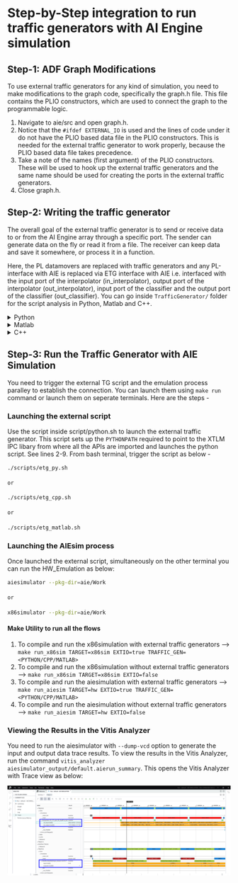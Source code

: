 # Step-by-Step integration to run traffic generators with AI Engine simulation

## Step-1:  ADF Graph Modifications

To use external traffic generators for any kind of simulation, you need to make modifications to the graph code, specifically the graph.h file. This file contains the PLIO constructors, which are used to connect the graph to the programmable logic.

1. Navigate to aie/src and open graph.h.
2. Notice that the ``#ifdef EXTERNAL_IO`` is used and the lines of code under it do not have the PLIO based data file in the PLIO constructors. This is needed for the external traffic generator to work properly, because the PLIO based data file takes precedence.
3. Take a note of the names (first argument) of the PLIO constructors. These will be used to hook up the external traffic generators and the same name should be used for creating the ports in the external traffic generators. 
4. Close graph.h.

## Step-2: Writing the traffic generator 

The overall goal of the external traffic generator is to send or receive data to or from the AI Engine array through a specific port. The sender can generate data on the fly or read it from a file. The receiver can keep data and save it somewhere, or process it in a function.

Here, the PL datamovers are replaced with traffic generators and any PL-interface with AIE is replaced via ETG interface with AIE i.e. interfaced with the input port of the interpolator (in_interpolator), output port of the interpolator (out_interpolator), input port of the classifier and the output port of the classifier (out_classifier).  You can go inside `TrafficGenerator/` folder for the script analysis in Python, Matlab and C++.

<details>
  <summary>Python</summary>

### Python

#### 1. Instantiating the XTLM Utilies

You can create the sender and receiver objects for the AIE that will make sure to instantiate the XTLM utilies for IPC based communication while sending or receiving the traffic. See lines 7-13. 

```BASH
    in_interpolator = aie_input_plio("in_interpolator", 'int16')
    out_interpolator = aie_output_plio("out_interpolator", 'int16')
    in_classifier = aie_input_plio("in_classifier", 'int16')
    out_classifier = aie_output_plio("out_classifier", 'int32')
```
Here the first parameter `in_interpolator` is a string value that should match PLIO names in the graph PLIO constructors. The second parameter is the AIE kernel datatype with which sender/receiver is interfaced. For more details on datatype mapping in Python based external traffic generators, see <UG1393 link> 

#### 2. Transmitting the data using send_data (data_val, tlast) API

You can prepare the list of data values and send them using send_data API call. See lines <> in the script. The API expects data values list as the first parameter and TLAST value as the second.  

```BASH
in_interpolator.send_data(in_interpolator_data, True)
in_classifier.send_data(in_classifier_data, True)
```
Here the first parameter `in_interpolator_data` is the list of int16 values expected by the AIE kernel. The second parameter is the TLAST value as `True`

#### 3. Receiving the data using receive_data_with_size API(expected_data_size)

In order to get the received data values from the classifier, use receive_data_with_size(exp_data_size) API call. This API needs expected data size (in bytes) as an argument. 

```BASH 
out_classifier_data = out_classifier.receive_data_with_size(1024)
out_interpolator_data = out_interpolator.receive_data_with_size(1024)
```

This API is a blocking API and it will wait till specified data i.e. 1024 bytes is received at the output port. Once received the specified data size, you can see the data values in the `out_classifier_data` and `out_interpolator_data` list. 

Once the data is received in the list, you can dump it in a file for comparing with the golden output or you can process the data further into some other function based on the application. The output of the interpolator is dumped into a file and can be validated against the golden data(interpolator_golden.txt). The output of the classifier is validated against the golden output (golden.txt). 

</details>

<details>
  <summary>Matlab</summary>

### Matlab

#### 1. Instantiating the XTLM Utilies

You need to instantiate the classes to send and receive the data. See lines below. 

```BASH
    in_interpolator = aie_input_plio("in_interpolator", 'int16')
    out_interpolator = aie_output_plio("out_interpolator", 'int16')
    in_classifier = aie_input_plio("in_classifier", 'int16')
    out_classifier = aie_output_plio("out_classifier", 'int32')
```
Here, ``in_interpolator`` and ``in_classifier`` are sender objects whereas ``out_interpolator`` and ``out_classifier`` are the receiver objects. 

#### 2. Transmitting the data using send_data () API

In order to send the data values, use send_data() API call. The API expects its first parameter as data values in the list for the specified data type and second parameter as the TLAST value.   

```BASH
in_interpolator.send_data(in_interpolator_data, True)
in_classifier.send_data(in_classifier_data, True)
```
Here the first parameter `in_interpolator_data` is the list of int16 values expected by the AIE kernel. The second parameter is the TLAST value as `True`

#### 3. Receiving the data using receive_data_with_size () API

In order to get the received data values from the classifier, use receive_data_with_size(exp_data_size) API call. This API needs expected data size (in bytes) as an argument. 

```BASH 
out_classifier_data = out_classifier.receive_data_with_size(2048)
out_interpolator_data = out_interpolator.receive_data_with_size(4096)
```

This API is a blocking API and it will wait till specified data i.e. 2048 bytes is received at the output port. Once received the specified data size, you can see the data values in the `out_classifier_data` and `out_interpolator_data` list. If expected size is not received, you will see INFO stating number of bytes received Vs number of bytes expected as below: 

<add screenshot>

Once the data is received in the list, you can dump it in a file for comparing with the golden output or you can process the data further into some other function based on the application. The output of the interpolator is dumped into a file and can be validated against the golden data(polar_clip_in_ref.txt). The output of the classifier is validated against the golden output (golden.txt). 

</details>

<details>
  <summary>C++</summary>

### C++

#### 1. Instantiating the XTLM Utilities

You can create the sender and receiver objects for the AIE that will make sure to instantiate the XTLM utilies for IPC based communication while sending or receiving the traffic.

```BASH
    in_interpolator = aie_input_plio("in_interpolator", 'int16')
    out_interpolator = aie_output_plio("out_interpolator", 'int16')
    in_classifier = aie_input_plio("in_classifier", 'int16')
    out_classifier = aie_output_plio("out_classifier", 'int32')
```
#### 2. Transmitting the data using send_data (data_val, tlast) API

You can prepare the list of data values and send them using send_data API call. See lines <> in the script. The API expects data values list as the first parameter and TLAST value as the second.  

```BASH
in_interpolator.send_data(in_interpolator_data, True)
in_classifier.send_data(in_classifier_data, True)
```
Here the first parameter `in_interpolator_data` is the list of int16 values expected by the AIE kernel. The second parameter is the TLAST value as `True`

#### 3. Receiving the data using receive_data_with_size API(expected_data_size)

In order to get the received data values from the classifier, use receive_data_with_size(exp_data_size) API call. This API needs expected data size (in bytes) as an argument. 

```BASH 
out_classifier_data = out_classifier.receive_data_with_size(2048)
out_interpolator_data = out_interpolator.receive_data_with_size(4096)
```

This API is a blocking API and it will wait till specified data i.e. 2048 bytes is received at the output port. Once received the specified data size, you can see the data values in the `out_classifier_data` and `out_interpolator_data` list.

Once the data is received in the list, you can dump it in a file for comparing with the golden output or you can process the data further into some other function based on the application. The output of the interpolator is dumped into a file and can be validated against the golden data(interpolator_golden.txt). The output of the classifier is validated against the golden output (golden.txt). 

</details>

## Step-3: Run the Traffic Generator with AIE Simulation

You need to trigger the external TG script and the emulation process paralley to establish the connection. You can launch them using `make run` command or launch them on seperate terminals. Here are the steps - 

### Launching the external script

Use the script inside script/python.sh to launch the external traffic generator. This script sets up the `PYTHONPATH` required to point to the XTLM IPC libary from where all the APIs are imported and launches the python script. See lines 2-9. From bash terminal, trigger the script as below - 

```BASH
./scripts/etg_py.sh 

or 

./scripts/etg_cpp.sh 

or 

./scripts/etg_matlab.sh
```
### Launching the AIEsim process 
Once launched the external script, simultaneously on the other terminal you can run the HW_Emulation as below: 

```BASH
aiesimulator --pkg-dir=aie/Work

or 

x86simulator --pkg-dir=aie/Work
```
#### Make Utility to run all the flows 

1. To compile and run the x86simulation with external traffic generators --> ``make run_x86sim TARGET=x86sim EXTIO=true TRAFFIC_GEN=<PYTHON/CPP/MATLAB>``
2. To compile and run the x86simulation without external traffic generators --> ``make run_x86sim TARGET=x86sim EXTIO=false``
3. To compile and run the aiesimulation with external traffic generators --> ``make run_aiesim TARGET=hw EXTIO=true TRAFFIC_GEN=<PYTHON/CPP/MATLAB>``
4. To compile and run the aiesimulation without external traffic generators --> ``make run_aiesim TARGET=hw EXTIO=false``

### Viewing the Results in the Vitis Analyzer 
You need to run the aiesimulator with ``--dump-vcd`` option to generate the input and output data trace results. To view the results in the Vitis Analyzer, run the command ``vitis_analyzer aiesimulator_output/default.aierun_summary``. This opens the Vitis Analyzer with Trace view as below: 

![Trace Data](./images/trace_data.png)
